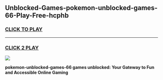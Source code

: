 
## Unblocked-Games-pokemon-unblocked-games-66-Play-Free-hcphb
<h3>
<a href="https://premium76.site?title=pokemon-unblocked-games-66&ref=10A">CLICK TO PLAY</a></h3>
<hr>

<h3>
<a href="https://premium76.site?title=pokemon-unblocked-games-66&ref=10A">CLICK 2 PLAY</a>
  
</h3>

<a href="https://premium76.site?title=pokemon-unblocked-games-66&ref=10A"><img src="https://clearcache.store/games.png"></a>


**pokemon-unblocked-games-66 games unblocked: Your Gateway to Fun and Accessible Online Gaming**
